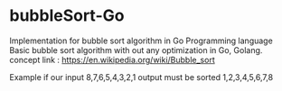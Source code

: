 # bubbleSort-Go
Implementation for bubble sort algorithm in Go Programming language
Basic bubble sort algorithm with out any optimization in Go, Golang.
concept link : https://en.wikipedia.org/wiki/Bubble_sort

Example
if our input 8,7,6,5,4,3,2,1
output must be sorted 1,2,3,4,5,6,7,8
